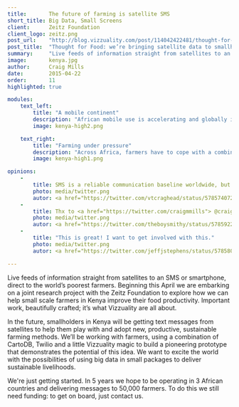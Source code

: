 ```yaml
---
title:       The future of farming is satellite SMS 
short_title: Big Data, Small Screens
client:      Zeitz Foundation
client_logo: zeitz.png
post_url:    "http://blog.vizzuality.com/post/114042422481/thought-for-food"
post_title:  "Thought for Food: we’re bringing satellite data to smallholders"
summary:     "Live feeds of information straight from satellites to an SMS or smartphone, direct to the world’s poorest farmers."
image:       kenya.jpg
author:      Craig Mills
date:        2015-04-22
order:       11
highlighted: true

modules:
    text_left:
        title: "A mobile continent"
        description: "African mobile use is accelerating and globally it is anticipated that 4bn people will be using internet services through smartphones by 2020."
        image: kenya-high2.png

    text_right:
        title: "Farming under pressure"
        description: "Across Africa, farmers have to cope with a combination of pressures from climate change impacts, water availability, flooding, and destruction of plants, livestock and buildings from wildlife invasion."
        image: kenya-high1.png

opinions:
    -
        title: SMS is a reliable communication baseline worldwide, but it's still under-leveraged. <a href="http://bit.ly/ThoughtforFood">@Vizzuality has an idea </a>.
        photo: media/twitter.png
        autor: <a href="https://twitter.com/vtcraghead/status/578574072109465600"> Bill Morris </a>
    -
        title: Thx to <a href="https://twitter.com/craigmmills"> @craigmmills </a> for the headsup on that last tweet - very impressed with the work @Vizzuality
        photo: media/twitter.png
        autor: <a href="https://twitter.com/theboysmithy/status/578592282024247296"> Alan Smith </a>
    -
        title: "This is great! I want to get involved with this."
        photo: media/twitter.png
        autor: <a href="https://twitter.com/jeffjstephens/status/578580321387458562"> Jeff Stephens </a>

---
```


Live feeds of information straight from satellites to an SMS or smartphone, direct to the world’s poorest farmers. Beginning this April we are embarking on a joint research project with the Zeitz Foundation to explore how we can help small scale farmers in Kenya improve their food productivity. Important work, beautifully crafted; it’s what Vizzuality are all about.

In the future, smallholders in Kenya will be getting text messages from satellites to help them play with and adopt new, productive, sustainable farming methods. We’ll be working with farmers, using a combination of CartoDB, Twilio and a little Vizzuality magic to build a pioneering prototype that demonstrates the potential of this idea. We want to excite the world with the possibilities of using big data in small packages to deliver sustainable livelihoods.

We're just getting started. In 5 years we hope to be operating in 3 African countries and delivering messages to 50,000 farmers. To do this we still need funding: to get on board, just contact us.
